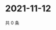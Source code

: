 # 2021-11-12

共 0 条

<!-- BEGIN WEIBO -->
<!-- 最后更新时间 Fri Nov 12 2021 09:57:11 GMT+0800 (China Standard Time) -->

<!-- END WEIBO -->

